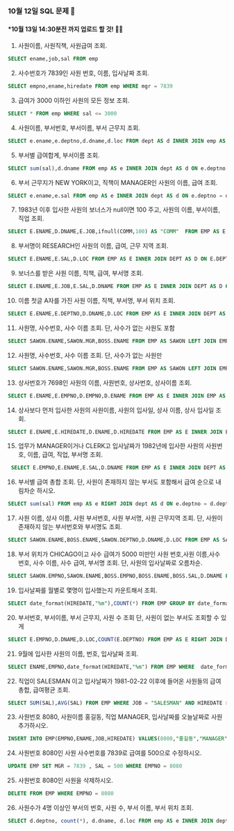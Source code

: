 ### 10월 12일 SQL 문제 🎅
#### *10월 13일 14:30분전 까지 업로드 할 것! 👮‍♂️

1. 사원이름, 사원직책, 사원급여 조회.
```SQL
SELECT ename,job,sal FROM emp
```

2. 사수번호가 7839인 사원 번호, 이름, 입사날짜 조회.

```SQL
SELECT empno,ename,hiredate FROM emp WHERE mgr = 7839
```

3. 급여가 3000 이하인 사원의 모든 정보 조회.

```SQL
SELECT * FROM emp WHERE sal <= 3000
```

4. 사원이름, 부서번호, 부서이름, 부서 근무지 조회.

```SQL
SELECT e.ename,e.deptno,d.dname,d.loc FROM dept AS d INNER JOIN emp AS e ON e.deptno = d.deptno 
```
5. 부서별 급여합계, 부서이름 조회.
```SQL
SELECT sum(sal),d.dname FROM emp AS e INNER JOIN dept AS d ON e.deptno = d.deptno GROUP BY d.dname ORDER BY d.DNAME
```

6. 부서 근무지가 NEW YORK이고, 직책이 MANAGER인 사원의 이름, 급여 조회.
```SQL
SELECT e.ename,e.sal FROM emp AS e INNER JOIN dept AS d ON e.deptno = d.deptno WHERE d.loc = "NEW YORK" AND E.JOB = "MANAGER"
```

7. 1983년 이후 입사한 사원의 보너스가 null이면 100 주고, 사원의 이름, 부서이름, 직업 조회.
```SQL
SELECT E.ENAME,D.DNAME,E.JOB,ifnull(COMM,100) AS "COMM"  FROM EMP AS E INNER JOIN DEPT AS D ON E.DEPTNO = D.DEPTNO WHERE date_format(HIREDATE,"%Y") >= 1983
```

8.  부서명이 RESEARCH인 사원의 이름, 급여, 근무 지역 조회.
```SQL
SELECT E.ENAME,E.SAL,D.LOC FROM EMP AS E INNER JOIN DEPT AS D ON E.DEPTNO = D.DEPTNO WHERE D.DNAME = "RESEARCH"
```

9. 보너스를 받은 사원 이름, 직책, 급여, 부서명 조회.
```SQL
SELECT E.ENAME,E.JOB,E.SAL,D.DNAME FROM EMP AS E INNER JOIN DEPT AS D ON E.DEPTNO = D.DEPTNO WHERE E.COMM IS NOT NULL
```

10. 이름 첫글 A자를 가진 사원 이름, 직책, 부서명, 부서 위치 조회.
```SQL
SELECT E.ENAME,E.DEPTNO,D.DNAME,D.LOC FROM EMP AS E INNER JOIN DEPT AS D ON E.DEPTNO = D.DEPTNO WHERE E.ENAME LIKE"A%"
```

11. 사원명, 사수번호, 사수 이름 조회. 단, 사수가 없는 사원도 포함
```SQL
SELECT SAWON.ENAME,SAWON.MGR,BOSS.ENAME FROM EMP AS SAWON LEFT JOIN EMP AS BOSS ON SAWON.MGR = BOSS.EMPNO
```

12. 사원명, 사수번호, 사수 이름 조회. 단, 사수가 없는 사원만
```SQL
SELECT SAWON.ENAME,SAWON.MGR,BOSS.ENAME FROM EMP AS SAWON LEFT JOIN EMP AS BOSS ON SAWON.MGR = BOSS.EMPNO WHERE BOSS.ENAME IS NULL
``` 
13. 상사번호가 7698인 사원의 이름, 사원번호, 상사번호, 상사이름 조회.
```SQL
SELECT E.ENAME,E.EMPNO,D.EMPNO,D.ENAME FROM EMP AS E INNER JOIN EMP AS D ON E.MGR = D.EMPNO WHERE D.EMPNO = 7698
```
14. 상사보다 먼저 입사한 사원의 사원이름, 사원의 입사일, 상사 이름, 상사 입사일 조회.
```SQL
SELECT E.ENAME,E.HIREDATE,D.ENAME,D.HIREDATE FROM EMP AS E INNER JOIN EMP AS D ON E.MGR = D.EMPNO WHERE E.HIREDATE < D.HIREDATE
```
15. 업무가 MANAGER이거나 CLERK고 입사날짜가 1982년에 입사한
 사원의 사원번호, 이름, 급여, 직업, 부서명 조회.
```SQL
 SELECT E.EMPNO,E.ENAME,E.SAL,D.DNAME FROM EMP AS E INNER JOIN DEPT AS D ON E.DEPTNO = D.DEPTNO WHERE (E.JOB="MANAGER" OR E.JOB="CLERK") AND DATE_FORMAT(HIREDATE,"%Y") = 1982
```
16. 부서별 급여 총합 조회. 
    단, 사원이 존재하지 않는 부서도 포함해서 급여 순으로 내림차순 하시오.
```SQL
SELECT sum(sal) FROM emp AS e RIGHT JOIN dept AS d ON e.deptno = d.deptno GROUP BY d.dname ORDER BY SUM(SAL) DESC
```

17.  사원 이름, 상사 이름, 사원 부서번호, 사원 부서명, 사원 근무지역 조회. 
    단, 사원이 존재하지 않는 부서번호와 부서명도 조회.
```SQL
SELECT SAWON.ENAME,BOSS.ENAME,SAWON.DEPTNO,D.DNAME,D.LOC FROM EMP AS SAWON INNER JOIN EMP AS BOSS ON SAWON.MGR = BOSS.EMPNO RIGHT JOIN DEPT AS D ON SAWON.DEPTNO = D.DEPTNO
```
18. 부서 위치가 CHICAGO이고 사수 급여가 5000 미만인 
 사원 번호,사원 이름,사수 번호, 사수 이름, 사수 급여, 부서명 조회.
 단, 사원의 입사날짜로 오름차순.
```SQL
SELECT SAWON.EMPNO,SAWON.ENAME,BOSS.EMPNO,BOSS.ENAME,BOSS.SAL,D.DNAME FROM EMP AS SAWON INNER JOIN EMP AS BOSS ON SAWON.MGR = BOSS.EMPNO RIGHT JOIN DEPT AS D ON SAWON.DEPTNO = D.DEPTNO WHERE D.LOC = "CHICAGO" AND BOSS.SAL < 5000 ORDER BY SAWON.HIREDATE 
```
19. 입사날짜를 월별로 몇명이 입사했는지 카운트해서 조회.
```SQL
SELECT date_format(HIREDATE,"%m"),COUNT(*) FROM EMP GROUP BY date_format(HIREDATE,"%M") ORDER BY date_format(HIREDATE,"%m")
```
20. 부서번호, 부서이름, 부서 근무지, 사원 수 조회 단, 사원이 없는 부서도 조회할 수 있게 
```SQL
SELECT E.EMPNO,D.DNAME,D.LOC,COUNT(E.DEPTNO) FROM EMP AS E RIGHT JOIN DEPT AS D ON E.DEPTNO = D.DEPTNO GROUP BY D.DNAME
```
21. 9월에 입사한 사원의 이름, 번호, 입사날짜 조회.
```SQL
SELECT ENAME,EMPNO,date_format(HIREDATE,"%m") FROM EMP WHERE  date_format(HIREDATE,"%m") = 09
```
22. 직업이 SALESMAN 이고 입사날짜가 1981-02-22 이후에 들어온 사원들의 급여 총합, 급여평균 조회.
```SQL
SELECT SUM(SAL),AVG(SAL) FROM EMP WHERE JOB = "SALESMAN" AND HIREDATE > "1981-02-22"
```
23. 사원번호 8080, 사원이름 홍길동, 직업 MANAGER, 입사날짜를 오늘날짜로 사원 추가하시오.
```SQL
INSERT INTO EMP(EMPNO,ENAME,JOB,HIREDATE) VALUES(8000,"홍길동","MANAGER",NOW())
```
24. 사원번호 8080인 사원 사수번호를 7839로 급여를 500으로 수정하시오.
```SQL
UPDATE EMP SET MGR = 7839 , SAL = 500 WHERE EMPNO = 8080
```
25. 사원번호 8080인 사원을 삭제하시오.
```SQL
DELETE FROM EMP WHERE EMPNO = 8080
```
26. 사원수가 4명 이상인 부서의 번호, 사원 수, 부서 이름, 부서 위치 조회.
```sql
SELECT d.deptno, count(*), d.dname, d.loc FROM emp AS e INNER JOIN dept AS d ON e.deptno = d.deptno GROUP BY e.deptno HAVING count(*) >= 4
```